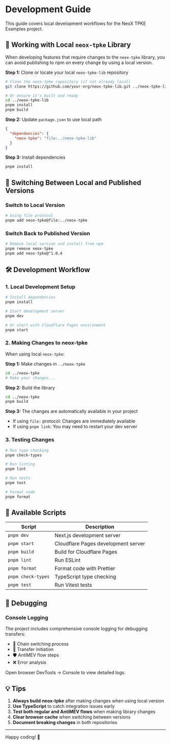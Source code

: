 # Development Guide

This guide covers local development workflows for the NeoX TPKE Examples project.

## 🔗 Working with Local `neox-tpke` Library

When developing features that require changes to the `neox-tpke` library, you can avoid publishing to npm on every change by using a local version.

**Step 1:** Clone or locate your local `neox-tpke-lib` repository
```bash
# Clone the neox-tpke repository (if not already local)
git clone https://github.com/your-org/neox-tpke-lib.git ../neox-tpke-lib

# Or ensure it's built and ready
cd ../neox-tpke-lib
pnpm install
pnpm build
```

**Step 2:** Update `package.json` to use local path
```json
{
  "dependencies": {
    "neox-tpke": "file:../neox-tpke-lib"
  }
}
```

**Step 3:** Install dependencies
```bash
pnpm install
```

## 🔄 Switching Between Local and Published Versions

### Switch to Local Version

```bash
# Using file protocol
pnpm add neox-tpke@file:../neox-tpke
```

### Switch Back to Published Version
```bash
# Remove local version and install from npm
pnpm remove neox-tpke
pnpm add neox-tpke@^1.0.4
```

## 🛠️ Development Workflow

### 1. Local Development Setup
```bash
# Install dependencies
pnpm install

# Start development server
pnpm dev

# Or start with Cloudflare Pages environment
pnpm start
```

### 2. Making Changes to neox-tpke

When using local `neox-tpke`:

**Step 1:** Make changes in `../neox-tpke`
```bash
cd ../neox-tpke
# Make your changes...
```

**Step 2:** Build the library
```bash
cd ../neox-tpke
pnpm build
```

**Step 3:** The changes are automatically available in your project
- If using `file:` protocol: Changes are immediately available
- If using `pnpm link`: You may need to restart your dev server

### 3. Testing Changes
```bash
# Run type checking
pnpm check-types

# Run linting
pnpm lint

# Run tests
pnpm test

# Format code
pnpm format
```

## 🔧 Available Scripts

| Script | Description |
|--------|-------------|
| `pnpm dev` | Next.js development server |
| `pnpm start` | Cloudflare Pages development server |
| `pnpm build` | Build for Cloudflare Pages |
| `pnpm lint` | Run ESLint |
| `pnpm format` | Format code with Prettier |
| `pnpm check-types` | TypeScript type checking |
| `pnpm test` | Run Vitest tests |

## 🐛 Debugging

### Console Logging
The project includes comprehensive console logging for debugging transfers:

- 🔄 Chain switching process
- 💸 Transfer initiation
- 🛡️ AntiMEV flow steps
- ❌ Error analysis

Open browser DevTools → Console to view detailed logs.

## 💡 Tips

1. **Always build neox-tpke** after making changes when using local version
2. **Use TypeScript** to catch integration issues early
3. **Test both regular and AntiMEV flows** when making library changes
4. **Clear browser cache** when switching between versions
5. **Document breaking changes** in both repositories

---

Happy coding! 🎉 